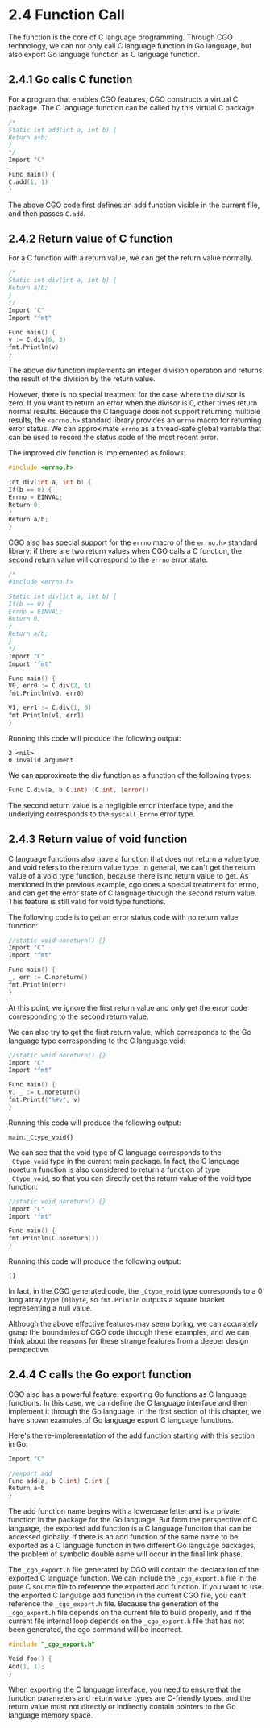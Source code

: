 # 2.4 Function Call

The function is the core of C language programming. Through CGO technology, we can not only call C language function in Go language, but also export Go language function as C language function.

## 2.4.1 Go calls C function

For a program that enables CGO features, CGO constructs a virtual C package. The C language function can be called by this virtual C package.

```go
/*
Static int add(int a, int b) {
Return a+b;
}
*/
Import "C"

Func main() {
C.add(1, 1)
}
```

The above CGO code first defines an add function visible in the current file, and then passes `C.add`.

## 2.4.2 Return value of C function

For a C function with a return value, we can get the return value normally.

```go
/*
Static int div(int a, int b) {
Return a/b;
}
*/
Import "C"
Import "fmt"

Func main() {
v := C.div(6, 3)
fmt.Println(v)
}
```

The above div function implements an integer division operation and returns the result of the division by the return value.

However, there is no special treatment for the case where the divisor is zero. If you want to return an error when the divisor is 0, other times return normal results. Because the C language does not support returning multiple results, the `<errno.h>` standard library provides an `errno` macro for returning error status. We can approximate `errno` as a thread-safe global variable that can be used to record the status code of the most recent error.

The improved div function is implemented as follows:

```c
#include <errno.h>

Int div(int a, int b) {
If(b == 0) {
Errno = EINVAL;
Return 0;
}
Return a/b;
}
```

CGO also has special support for the `errno` macro of the `errno.h>` standard library: if there are two return values ​​when CGO calls a C function, the second return value will correspond to the `errno` error state.

```go
/*
#include <errno.h>

Static int div(int a, int b) {
If(b == 0) {
Errno = EINVAL;
Return 0;
}
Return a/b;
}
*/
Import "C"
Import "fmt"

Func main() {
V0, err0 := C.div(2, 1)
fmt.Println(v0, err0)

V1, err1 := C.div(1, 0)
fmt.Println(v1, err1)
}
```

Running this code will produce the following output:

```
2 <nil>
0 invalid argument
```

We can approximate the div function as a function of the following types:

```go
Func C.div(a, b C.int) (C.int, [error])
```

The second return value is a negligible error interface type, and the underlying corresponds to the `syscall.Errno` error type.

## 2.4.3 Return value of void function

C language functions also have a function that does not return a value type, and void refers to the return value type. In general, we can't get the return value of a void type function, because there is no return value to get. As mentioned in the previous example, cgo does a special treatment for errno, and can get the error state of C language through the second return value. This feature is still valid for void type functions.

The following code is to get an error status code with no return value function:

```go
//static void noreturn() {}
Import "C"
Import "fmt"

Func main() {
_, err := C.noreturn()
fmt.Println(err)
}
```

At this point, we ignore the first return value and only get the error code corresponding to the second return value.

We can also try to get the first return value, which corresponds to the Go language type corresponding to the C language void:

```go
//static void noreturn() {}
Import "C"
Import "fmt"

Func main() {
v, _ := C.noreturn()
fmt.Printf("%#v", v)
}
```

Running this code will produce the following output:

```
main._Ctype_void{}
```

We can see that the void type of C language corresponds to the `_Ctype_void` type in the current main package. In fact, the C language noreturn function is also considered to return a function of type `_Ctype_void`, so that you can directly get the return value of the void type function:

```go
//static void noreturn() {}
Import "C"
Import "fmt"

Func main() {
fmt.Println(C.noreturn())
}
```

Running this code will produce the following output:

```
[]
```

In fact, in the CGO generated code, the `_Ctype_void` type corresponds to a 0 long array type `[0]byte`, so `fmt.Println` outputs a square bracket representing a null value.

Although the above effective features may seem boring, we can accurately grasp the boundaries of CGO code through these examples, and we can think about the reasons for these strange features from a deeper design perspective.


## 2.4.4 C calls the Go export function

CGO also has a powerful feature: exporting Go functions as C language functions. In this case, we can define the C language interface and then implement it through the Go language. In the first section of this chapter, we have shown examples of Go language export C language functions.

Here's the re-implementation of the add function starting with this section in Go:

```go
Import "C"

//export add
Func add(a, b C.int) C.int {
Return a+b
}
```

The add function name begins with a lowercase letter and is a private function in the package for the Go language. But from the perspective of C language, the exported add function is a C language function that can be accessed globally. If there is an add function of the same name to be exported as a C language function in two different Go language packages, the problem of symbolic double name will occur in the final link phase.

The `_cgo_export.h` file generated by CGO will contain the declaration of the exported C language function. We can include the `_cgo_export.h` file in the pure C source file to reference the exported add function. If you want to use the exported C language add function in the current CGO file, you can't reference the `_cgo_export.h` file. Because the generation of the `_cgo_export.h` file depends on the current file to build properly, and if the current file internal loop depends on the `_cgo_export.h` file that has not been generated, the cgo command will be incorrect.

```c
#include "_cgo_export.h"

Void foo() {
Add(1, 1);
}
```

When exporting the C language interface, you need to ensure that the function parameters and return value types are C-friendly types, and the return value must not directly or indirectly contain pointers to the Go language memory space.
